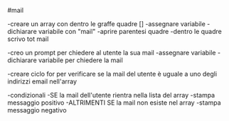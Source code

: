 #mail

-creare un array con dentro le graffe quadre []
  -assegnare variabile 
  -dichiarare variabile con "mail"
  -aprire parentesi quadre
    -dentro le quadre scrivo tot mail

-creo un prompt per chiedere al utente la sua mail
  -assegnare variabile
  -dichiarare variabile per chiedere la mail

-creare ciclo for per verificare se la mail del utente è uguale a uno degli indirizzi email nell'array
  
-condizionali
  -SE la mail dell'utente rientra nella lista del array 
    -stampa messaggio positivo
  -ALTRIMENTI SE la mail non esiste nel array 
    -stampa messaggio negativo